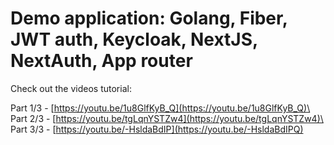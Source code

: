 # Demo application: Golang, Fiber, JWT auth, Keycloak, NextJS, NextAuth, App router

Check out the videos tutorial:

Part 1/3 - [https://youtu.be/1u8GlfKyB_Q](https://youtu.be/1u8GlfKyB_Q)\
Part 2/3 - [https://youtu.be/tgLqnYSTZw4](https://youtu.be/tgLqnYSTZw4)\
Part 3/3 - [https://youtu.be/-HsldaBdIP](https://youtu.be/-HsldaBdIPQ)
